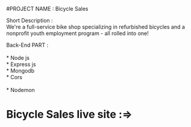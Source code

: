 #PROJECT NAME : Bicycle Sales

Short Description : <br/>
We're a full-service bike shop specializing in refurbished bicycles and a nonprofit youth employment program - all rolled into one!

Back-End PART : <br/>  
           * Node js<br/> 
           * Express js<br/> 
           * Mongodb <br/> 
           * Cors<br/>  
           * Nodemon <br/>  

#  Bicycle Sales live site  :=><br/>





